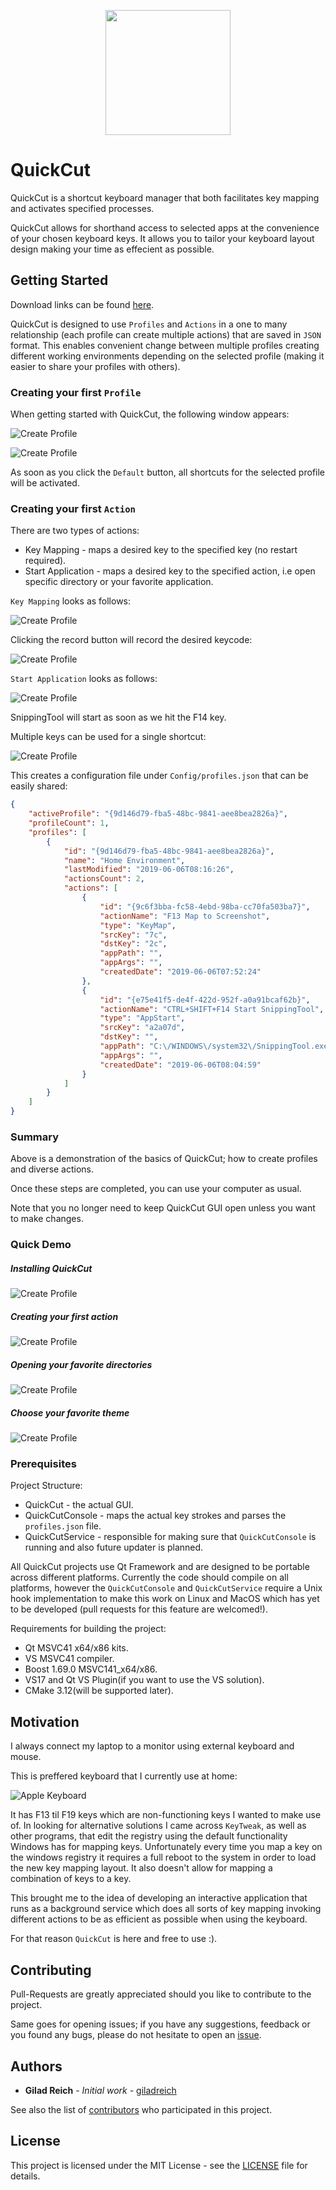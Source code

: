
<p align="center"><img src="pictures/logo.png" width=200 height=200></p>

# QuickCut

QuickCut is a shortcut keyboard manager that both facilitates key mapping and activates specified processes.

QuickCut allows for shorthand access to selected apps at the convenience of your chosen keyboard keys. It allows you to tailor your keyboard layout design making your time as effecient as possible.

## Getting Started

Download links can be found [here](https://github.com/giladreich/QuickCut/releases).


QuickCut is designed to use `Profiles` and `Actions` in a one to many relationship (each profile can create multiple actions) that are saved in `JSON` format. This enables convenient change between multiple profiles creating different working environments depending on the selected profile (making it easier to share your profiles with others).

### Creating your first `Profile`

When getting started with QuickCut, the following window appears:

![Create Profile](/pictures/create_profile.png)

![Create Profile](/pictures/first_main_window.png)

As soon as you click the `Default` button, all shortcuts for the selected profile will be activated.

### Creating your first `Action`

There are two types of actions:

* Key Mapping - maps a desired key to the specified key (no restart required).
* Start Application - maps a desired key to the specified action, i.e open specific directory or your favorite application.

`Key Mapping` looks as follows:

![Create Profile](/pictures/action_window_map_screenshot.png)

Clicking the record button will record the desired keycode:

![Create Profile](/pictures/action_window_map_screenshot_record.png)

`Start Application` looks as follows:

![Create Profile](/pictures/action_window_map_snippingtool.png)

SnippingTool will start as soon as we hit the F14 key.

Multiple keys can be used for a single shortcut:

![Create Profile](/pictures/action_window_map_keycombo.png)


This creates a configuration file under `Config/profiles.json` that can be easily shared:

```json
{
    "activeProfile": "{9d146d79-fba5-48bc-9841-aee8bea2826a}",
    "profileCount": 1,
    "profiles": [
        {
            "id": "{9d146d79-fba5-48bc-9841-aee8bea2826a}",
            "name": "Home Environment",
            "lastModified": "2019-06-06T08:16:26",
            "actionsCount": 2,
            "actions": [
                {
                    "id": "{9c6f3bba-fc58-4ebd-98ba-cc70fa503ba7}",
                    "actionName": "F13 Map to Screenshot",
                    "type": "KeyMap",
                    "srcKey": "7c",
                    "dstKey": "2c",
                    "appPath": "",
                    "appArgs": "",
                    "createdDate": "2019-06-06T07:52:24"
                },
                {
                    "id": "{e75e41f5-de4f-422d-952f-a0a91bcaf62b}",
                    "actionName": "CTRL+SHIFT+F14 Start SnippingTool",
                    "type": "AppStart",
                    "srcKey": "a2a07d",
                    "dstKey": "",
                    "appPath": "C:\/WINDOWS\/system32\/SnippingTool.exe",
                    "appArgs": "",
                    "createdDate": "2019-06-06T08:04:59"
                }
            ]
        }
    ]
}
```

### Summary

Above is a demonstration of the basics of QuickCut; how to create profiles and diverse actions.

Once these steps are completed, you can use your computer as usual. 

Note that you no longer need to keep QuickCut GUI open unless you want to make changes.

### Quick Demo

##### Installing QuickCut

![Create Profile](/pictures/QuickCut_install.gif)

##### Creating your first action

![Create Profile](/pictures/QuickCut_SnippingTool.gif)

##### Opening your favorite directories

![Create Profile](/pictures/QuickCut_open_boost_dir.gif)

##### Choose your favorite theme

![Create Profile](/pictures/QuickCut_themes.gif)

### Prerequisites

Project Structure:

* QuickCut - the actual GUI.
* QuickCutConsole - maps the actual key strokes and parses the `profiles.json` file.
* QuickCutService - responsible for making sure that `QuickCutConsole` is running and also future updater is planned.

All QuickCut projects use Qt Framework and are designed to be portable across different platforms. Currently the code should compile on all platforms, however the `QuickCutConsole` and `QuickCutService` require a Unix hook implementation to make this work on Linux and MacOS which has yet to be developed (pull requests for this feature are welcomed!).

Requirements for building the project:

* Qt MSVC41 x64/x86 kits.
* VS MSVC41 compiler.
* Boost 1.69.0 MSVC141_x64/x86.
* VS17 and Qt VS Plugin(if you want to use the VS solution).
* CMake 3.12(will be supported later).


## Motivation

I always connect my laptop to a monitor using external keyboard and mouse.

This is preffered keyboard that I currently use at home:

![Apple Keyboard](/pictures/apple_keyboard.png)

It has F13 til F19 keys which are non-functioning keys I wanted to make use of. In looking for alternative solutions I came across `KeyTweak`, as well as other programs, that edit the registry using the default functionality Windows has for mapping keys. Unfortunately every time you map a key on the windows registry it requires a full reboot to the system in order to load the new key mapping layout. It also doesn't allow for mapping a combination of keys to a key.

This brought me to the idea of developing an interactive application that runs as a background service which does all sorts of key mapping invoking different actions to be as efficient as possible when using the keyboard.

For that reason `QuickCut` is here and free to use :).

## Contributing

Pull-Requests are greatly appreciated should you like to contribute to the project. 

Same goes for opening issues; if you have any suggestions, feedback or you found any bugs, please do not hesitate to open an [issue](https://github.com/giladreich/QuickCut/issues).

## Authors

* **Gilad Reich** - *Initial work* - [giladreich](https://github.com/giladreich)

See also the list of [contributors](https://github.com/giladreich/QtDirect3D/graphs/contributors) who participated in this project.

## License

This project is licensed under the MIT License - see the [LICENSE](LICENSE) file for details.

